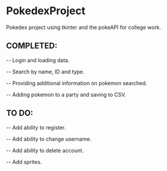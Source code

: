 # PokedexProject

Pokedex project using tkinter and the pokeAPI for college work.



## COMPLETED:

-- Login and loading data.

-- Search by name, ID and type.

-- Providing additional information on pokemon searched.

-- Adding pokemon to a party and saving to CSV.



## TO DO:

-- Add ability to register.

-- Add ability to change username.

-- Add ability to delete account.

-- Add sprites.
